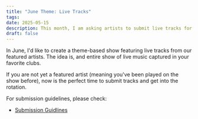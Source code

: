 ```yaml
---
title: "June Theme: Live Tracks"
tags: 
date: 2025-05-15
description: This month, I am asking artists to submit live tracks for a theme based show next month
draft: false
---
```

In June, I'd like to create a theme-based show featuring live tracks from our featured artists. The idea is, and entire show of live music captured in your favorite clubs.

If you are not yet a featured artist (meaning you've been played on the show before), now is the perfect time to submit tracks and get into the rotation.

For submission guidelines, please check:
- [Submission Guidlines](/page/how-to-submit)